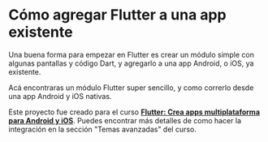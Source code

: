 # Cómo agregar Flutter a una app existente
Una buena forma para empezar en Flutter es crear un módulo simple con algunas pantallas y código Dart, y agregarlo a una app Android, o iOS, ya existente.

Acá encontraras un módulo Flutter super sencillo, y como correrlo desde una app Android y iOS nativas.

Este proyecto fue creado para el curso **[Flutter: Crea apps multiplataforma para Android y iOS](https://www.udemy.com/course/curso-de-flutter-dart-crea-apps-multiplataforma-ios-android/?referralCode=DA222AC82FB3AA8AC5B2)**.
Puedes encontrar más detalles de como hacer la integración en la sección "Temas avanzadas" del curso.

